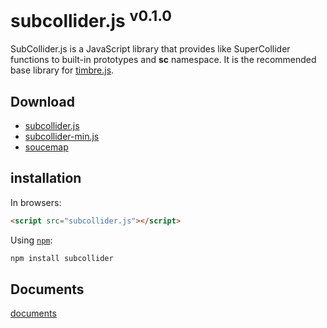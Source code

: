 # subcollider.js <sup>v0.1.0</sup>

SubCollider.js is a JavaScript library that provides like SuperCollider functions to built-in prototypes and **sc** namespace. It is the recommended base library for [timbre.js](http://mohayonao.github.io/timbre.js/).

## Download

* [subcollider.js](https://raw.github.com/mohayonao/subcollider.js/master/builds/subcollider.js)
* [subcollider-min.js](https://raw.github.com/mohayonao/subcollider.js/master/builds/subcollider-min.js)
* [soucemap](https://raw.github.com/mohayonao/subcollider.js/master/builds/subcollider-min.map)

## installation

In browsers:

```html
<script src="subcollider.js"></script>
```

Using [`npm`](http://npmjs.org/):

```bash
npm install subcollider
```

## Documents

[documents](http://mohayonao.github.com/subcollider.js/docs/)

